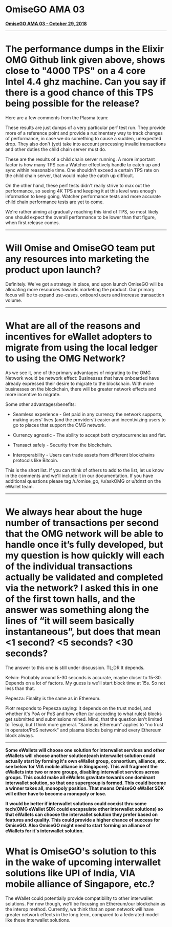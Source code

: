 # OmiseGO AMA 03

**[OmiseGO AMA 03 - October 29, 2018](https://www.reddit.com/r/omise_go/comments/9sag1u/omisego_ama_3_october_29_2018/)**

***

# **The performance dumps in the Elixir OMG Github link given above, shows close to "4000 TPS" on a 4 core Intel 4.4 ghz machine. Can you say if there is a good chance of this TPS being possible for the release?**

Here are a few comments from the Plasma team:

These results are just dumps of a very particular perf test run. They provide more of a reference point and provide a rudimentary way to track changes of performance, in case we do something to cause a sudden, unexpected drop. They also don't (yet) take into account processing invalid transactions and other duties the child chain server must do.

These are the results of a child chain server running. A more important factor is how many TPS can a Watcher effectively handle to catch up and sync within reasonable time. One shouldn't exceed a certain TPS rate on the child chain server, that would make the catch up difficult.

On the other hand, these perf tests didn't really strive to max out the performance, so seeing 4K TPS and keeping it at this level was enough information to keep going. Watcher performance tests and more accurate child chain performance tests are yet to come.

We're rather aiming at gradually reaching this kind of TPS, so most likely one should expect the overall performance to be lower than that figure, when first release comes.

***

# **Will Omise and OmiseGO team put any resources into marketing the product upon launch?**

Definitely. We've got a strategy in place, and upon launch OmiseGO will be allocating more resources towards marketing the product. Our primary focus will be to expand use-cases, onboard users and increase transaction volume.

***

# **What are all of the reasons and incentives for eWallet adopters to migrate from using the local ledger to using the OMG Network?**

As we see it, one of the primary advantages of migrating to the OMG Network would be network effect: Businesses that have onboarded have already expressed their desire to migrate to the blockchain. With more businesses on the blockchain, there will be greater network effects and more incentive to migrate.

Some other advantages/benefits:

* Seamless experience - Get paid in any currency the network supports, making users’ lives (and the providers’) easier and incentivizing users to go to places that support the OMG network.

* Currency agnostic - The ability to accept both cryptocurrencies and fiat.

* Transact safely - Security from the blockchain.

* Interoperability - Users can trade assets from different blockchains protocols like Bitcoin.

This is the short list. If you can think of others to add to the list, let us know in the comments and we'll include it in our documentation. If you have additional questions please tag /u/omise_go, /u/askOMG or u/tdnzt on the eWallet team.

***

# **We always hear about the huge number of transactions per second that the OMG network will be able to handle once it’s fully developed, but my question is how quickly will each of the individual transactions actually be validated and completed via the network? I asked this in one of the first town halls, and the answer was something along the lines of “it will seem basically instantaneous”, but does that mean <1 second? <5 seconds? <30 seconds?**

The answer to this one is still under discussion.
TL;DR It depends.

Kelvin:
Probably around 5-30 seconds is accurate, maybe closer to 15-30. Depends on a lot of factors. My guess is we'll start block time at 15s. So not less than that.

Pepesza:
Finality is the same as in Ethereum.

Piotr responds to Pepesza saying:
It depends on the trust model, and whether it's PoA or PoS and how often (or according to what rules) blocks get submitted and submissions mined. Mind, that the question isn't limited to Tesuji, but I think more general. "Same as Ethereum" applies to "no trust in operator/PoS network" and plasma blocks being mined every Ethereum block always.

***

**Some eWallets will choose one solution for interwallet services and other eWallets will choose another solution(each interwallet solution could actually start by forming it's own eWallet group, consortium, alliance, etc. see below for VIA mobile alliance in Singapore). This will fragment the eWallets into two or more groups, disabling interwallet services across groups. This could make all eWallets gravitate towards one dominant interwallet solution, so that one supergroup is formed. This could become a winner takes all, monopoly position. That means OmiseGO eWallet SDK will either have to become a monopoly or lose.**

**It would be better if interwallet solutions could coexist thru some tech(OMG eWallet SDK could encapsulate other interwallet solutions) so that eWallets can choose the interwallet solution they prefer based on features and quality. This could provide a higher chance of success for OmiseGO. Also OmiseGO might need to start forming an alliance of eWallets for it's interwallet solution.**

# **What is OmiseGO's solution to this in the wake of upcoming interwallet solutions like UPI of India, VIA mobile alliance of Singapore, etc.?**

The eWallet could potentially provide compatibility to other interwallet solutions. For now though, we'll be focusing on Ethereum/our blockchain as the interop method. Currently, we think that an open network will have greater network effects in the long term, compared to a federated model like these interwallet solutions.
